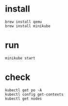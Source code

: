 # install
```shell
brew install qemu
brew install minikube
```
# run
```shell
minikube start
```

# check
```shell
kubectl get po -A
kubectl config get-contexts
kubectl get nodes
```